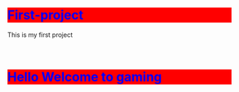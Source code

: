 # First-project
This is my first project
<head>
 <style>
  h1{
   color:blue;
   background-color:red;
   }
 </style>
</head>
<br>
<h1>Hello Welcome to gaming</h1>
